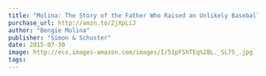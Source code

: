 ```yaml
---
title: "Molina: The Story of the Father Who Raised an Unlikely Baseball Dynasty"
purchase_url: http://amzn.to/2jXpLiJ
author: "Bengie Molina"
publisher: "Simon & Schuster"
date: 2015-07-30
image: http://ecx.images-amazon.com/images/I/51pFShTEq%2BL._SL75_.jpg
tags:
---
```


